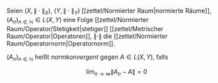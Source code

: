 Seien $(X, \| \cdot \|_X)$, $(Y, \| \cdot \|_Y)$ [[zettel/Normierter Raum|normierte Räume]], $(A_n)_{n \in \mathbb{N}} \in L(X, Y)$ eine Folge [[zettel/Normierter Raum/Operator/Stetigkeit|stetiger]] [[zettel/Metrischer Raum/Operator|Operatoren]], $\| \cdot \|$ die [[zettel/Normierter Raum/Operatornorm|Operatornorm]].

$(A_n)_{n \in \mathbb{N}}$ heißt *normkonvergent* gegen $A \in L(X, Y)$, falls

$$
	\lim_{n \to \infty} \| A_n - A \| = 0
$$